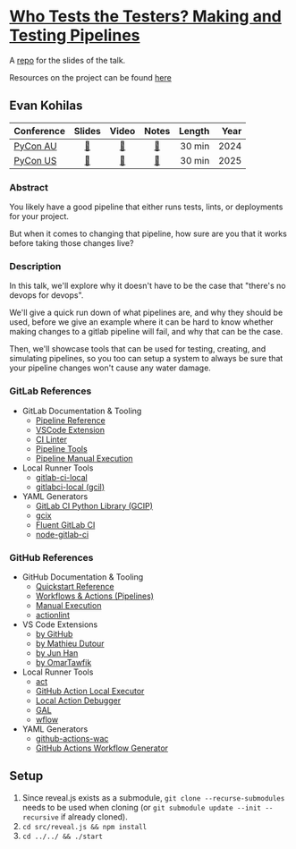 # [Who Tests the Testers? Making and Testing Pipelines](https://ekohilas.github.io/who-tests-the-testers/)

A [repo](https://github.com/ekohilas/who-tests-the-testers) for the slides of the talk.

Resources on the project can be found [here](https://github.com/ekohilas/ci-test)

## Evan Kohilas

| Conference | Slides | Video | Notes | Length | Year |
|------------|:------:|:-----:|:-----:|-------:|-----:|
| [PyCon AU](https://2024.pycon.org.au) | [🔗](https://ekohilas.github.io/who-tests-the-testers/pycon-au-2024) | [🔗](https://www.youtube.com/watch?v=ilfLFBacNj4) | [🔗](https://2024.pycon.org.au/program/NUUJAN) | 30 min | 2024 |
| [PyCon US](https://us.pycon.org/2025) | [🔗](https://ekohilas.github.io/who-tests-the-testers/pycon-us-2025) | [🔗](https://www.youtube.com/@PyConUS/videos) | [🔗](https://us.pycon.org/2025/schedule/presentation/28/) | 30 min | 2025 |


### Abstract
You likely have a good pipeline that either runs tests, lints, or deployments for your project.

But when it comes to changing that pipeline, how sure are you that it works before taking those changes live?

### Description
In this talk, we'll explore why it doesn't have to be the case that "there's no devops for devops".

We'll give a quick run down of what pipelines are, and why they should be used, before we give an example where it can be hard to know whether making changes to a gitlab pipeline will fail, and why that can be the case.

Then, we'll showcase tools that can be used for testing, creating, and simulating pipelines, so you too can setup a system to always be sure that your pipeline changes won't cause any water damage.

### GitLab References
- GitLab Documentation & Tooling
  - [Pipeline Reference](https://docs.gitlab.com/ee/ci/quick_start/)
  - [VSCode Extension](https://docs.gitlab.com/ee/editor_extensions/visual_studio_code/index.html)
  - [CI Linter](https://docs.gitlab.com/ee/ci/yaml/lint.html)
  - [Pipeline Tools](https://docs.gitlab.com/ee/ci/pipeline_editor/index.html)
  - [Pipeline Manual Execution](https://docs.gitlab.com/ee/ci/pipelines/#run-a-pipeline-manually)
- Local Runner Tools
  - [gitlab-ci-local](https://github.com/firecow/gitlab-ci-local)
  - [gitlabci-local (gcil)](https://gitlab.com/RadianDevCore/tools/gcil)
- YAML Generators
  - [GitLab CI Python Library (GCIP)](https://gitlab.com/dbsystel/gitlab-ci-python-library)
  - [gcix](https://github.com/gcixdev/gcix)
  - [Fluent GitLab CI](https://github.com/tsirysndr/fluent-gitlab-ci)
  - [node-gitlab-ci](https://github.com/devowlio/node-gitlab-ci)
 
### GitHub References
- GitHub Documentation & Tooling
  - [Quickstart Reference](https://docs.github.com/en/actions/writing-workflows/quickstart)
  - [Workflows & Actions (Pipelines)](https://docs.github.com/en/actions)
  - [Manual Execution](https://docs.github.com/en/actions/managing-workflow-runs-and-deployments/managing-workflow-runs/manually-running-a-workflow)
  - [actionlint](https://github.com/rhysd/actionlint)
- VS Code Extensions
  - [by GitHub](https://marketplace.visualstudio.com/items?itemName=GitHub.vscode-github-actions)
  - [by Mathieu Dutour](https://marketplace.visualstudio.com/items?itemName=me-dutour-mathieu.vscode-github-actions)
  - [by Jun Han](https://marketplace.visualstudio.com/items?itemName=formulahendry.github-actions)
  - [by OmarTawfik](https://marketplace.visualstudio.com/items?itemName=OmarTawfik.github-actions-vscode)
- Local Runner Tools
  - [act](https://github.com/nektos/act)
  - [GitHub Action Local Executor](https://github.com/aweris/gale)
  - [Local Action Debugger](https://github.com/github/local-action)
  - [GAL](https://github.com/alphaxek/github-actions-locally)
  - [wflow](https://github.com/phishy/wflow)
- YAML Generators
  - [github-actions-wac](https://github.com/webiny/github-actions-wac)
  - [GitHub Actions Workflow Generator](https://githubactionsworkflowgenerator.octopus.com/)

## Setup 
1. Since reveal.js exists as a submodule, `git clone --recurse-submodules` needs to be used when cloning (or `git submodule update --init --recursive` if already cloned).
2. `cd src/reveal.js && npm install`
3. `cd ../../ && ./start`
